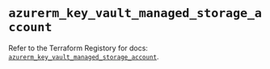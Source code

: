 # `azurerm_key_vault_managed_storage_account`

Refer to the Terraform Registory for docs: [`azurerm_key_vault_managed_storage_account`](https://www.terraform.io/docs/providers/azurerm/r/key_vault_managed_storage_account).
